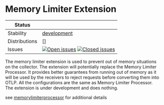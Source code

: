 # Memory Limiter Extension

<!-- status autogenerated section -->
| Status        |           |
| ------------- |-----------|
| Stability     | [development]  |
| Distributions | [] |
| Issues        | [![Open issues](https://img.shields.io/github/issues-search/open-telemetry/opentelemetry-collector?query=is%3Aissue%20is%3Aopen%20label%3Aextension%2Fmemorylimiter%20&label=open&color=orange&logo=opentelemetry)](https://github.com/open-telemetry/opentelemetry-collector/issues?q=is%3Aopen+is%3Aissue+label%3Aextension%2Fmemorylimiter) [![Closed issues](https://img.shields.io/github/issues-search/open-telemetry/opentelemetry-collector?query=is%3Aissue%20is%3Aclosed%20label%3Aextension%2Fmemorylimiter%20&label=closed&color=blue&logo=opentelemetry)](https://github.com/open-telemetry/opentelemetry-collector/issues?q=is%3Aclosed+is%3Aissue+label%3Aextension%2Fmemorylimiter) |

[development]: https://github.com/open-telemetry/opentelemetry-collector#development
<!-- end autogenerated section -->

The memory limiter extension is used to prevent out of memory situations on
the collector. The extension will potentially replace the Memory Limiter Processor. 
It provides better guarantees from running out of memory as it will be used by the 
receivers to reject requests before converting them into OTLP. All the configurations 
are the same as Memory Limiter Processor. The extension is under development and does nothing.

see [memorylimiterprocessor](../../processor/memorylimiterprocessor/README.md) for additional details
